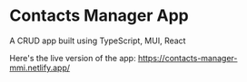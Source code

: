 # Contacts Manager App

A CRUD app built using TypeScript, MUI, React

Here's the live version of the app: https://contacts-manager-mmi.netlify.app/
